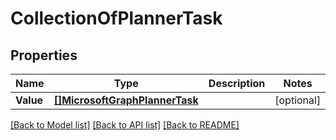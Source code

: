 # CollectionOfPlannerTask

## Properties

Name | Type | Description | Notes
------------ | ------------- | ------------- | -------------
**Value** | [**[]MicrosoftGraphPlannerTask**](microsoft.graph.plannerTask.md) |  | [optional] 

[[Back to Model list]](../README.md#documentation-for-models) [[Back to API list]](../README.md#documentation-for-api-endpoints) [[Back to README]](../README.md)



